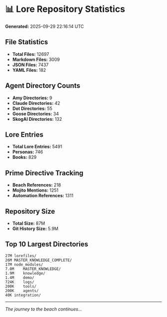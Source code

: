 # 📊 Lore Repository Statistics

**Generated:** 2025-09-29 22:16:14 UTC

## File Statistics

- **Total Files:** 12697
- **Markdown Files:** 3009
- **JSON Files:** 7437
- **YAML Files:** 182

## Agent Directory Counts

- **Amy Directories:** 9
- **Claude Directories:** 42
- **Dot Directories:** 55
- **Goose Directories:** 34
- **SkogAI Directories:** 132

## Lore Entries

- **Total Lore Entries:** 5491
- **Personas:** 746
- **Books:** 829

## Prime Directive Tracking

- **Beach References:** 218
- **Mojito Mentions:** 1251
- **Automation References:** 1311

## Repository Size

- **Total Size:** 87M
- **Git History Size:** 5.9M

## Top 10 Largest Directories

```
27M	lorefiles/
26M	MASTER_KNOWLEDGE_COMPLETE/
17M	node_modules/
7.0M	MASTER_KNOWLEDGE/
1.9M	knowledge/
1.4M	demo/
724K	logs/
200K	tools/
200K	agents/
40K	integration/
```

---
*The journey to the beach continues...*
